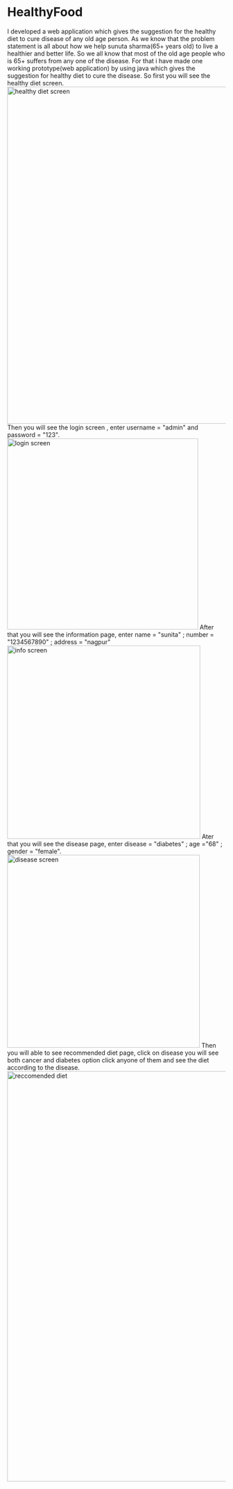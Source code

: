 # HealthyFood
I developed a web application which gives the suggestion for the healthy diet to cure disease of any old age person.
As we know that the problem statement is all about how we help sunuta sharma(65+ years old) to live a healthier and better life.
So we all know that most of the old age people who is 65+ suffers from any one of the disease.
For that i have made one working prototype(web application) by using java which gives the suggestion for healthy diet to cure the disease.
So first you will see the healthy diet screen.
<img width="776" alt="healthy diet screen" src="https://user-images.githubusercontent.com/86195255/122926356-9fe40d00-d31c-11eb-82e5-b147d696ce47.png">
Then you will see the login screen , enter username = "admin" and password = "123".
<img width="440" alt="login screen" src="https://user-images.githubusercontent.com/86195255/122926795-13861a00-d31d-11eb-8f73-3d25ad0d8ed3.png">
After that you will see the information page, enter name = "sunita" ; number = "1234567890" ; address = "nagpur"
<img width="445" alt="info screen" src="https://user-images.githubusercontent.com/86195255/122927630-eb4aeb00-d31d-11eb-82cd-0ad972e9ef3c.png">
Ater that you will see the disease page, enter disease = "diabetes" ; age ="68" ; gender = "female".
<img width="444" alt="disease screen" src="https://user-images.githubusercontent.com/86195255/122927849-22210100-d31e-11eb-99dc-5764bb7b1912.png">
Then you will able to see recommended diet page, click on disease you will see both cancer and diabetes option click anyone of them and see the diet according to the disease.
<img width="945" alt="reccomended diet" src="https://user-images.githubusercontent.com/86195255/122928533-d28f0500-d31e-11eb-9291-be7f2e7b7c0f.png">
